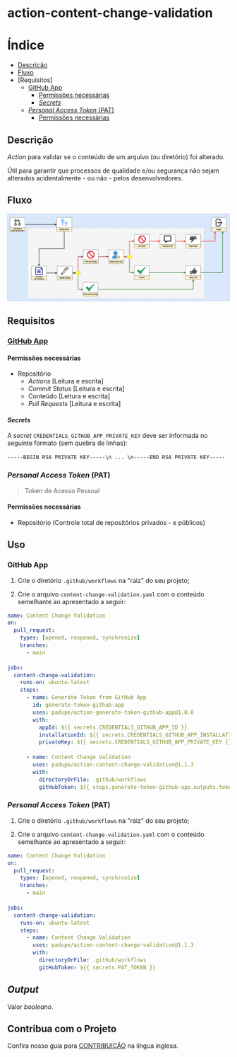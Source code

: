 # action-content-change-validation

# Índice

- [Descrição](#descrição)
- [Fluxo](#fluxo)
- [Requisitos]
  - [GitHub App](#github-app)
    - [Permissões necessárias](#permissões-necessárias)
    - [_Secrets_](#secrets)
  - [_Personal Access Token_ (PAT)](#personal-access-token-pat)
    - [Permissões necessárias](#permissc3b5es-necessc3a1rias-1)

## Descrição

_Action_ para validar se o conteúdo de um arquivo (ou diretório) foi alterado.

Útil para garantir que processos de qualidade e/ou segurança não sejam alterados acidentalmente - ou não - pelos desenvolvedores.

## Fluxo

![](./assets/flow.png)

## Requisitos

### [GitHub App](https://docs.github.com/en/apps)

#### Permissões necessárias

- Repositório
  - _Actions_ [Leitura e escrita]
  - _Commit Status_ [Leitura e escrita]
  - Conteúdo [Leitura e escrita]
  - _Pull Requests_ [Leitura e escrita]

#### _Secrets_

A _secret_ `CREDENTIALS_GITHUB_APP_PRIVATE_KEY` deve ser informada no seguinte formato (sem quebra de linhas):

`-----BEGIN RSA PRIVATE KEY-----\n ... \n-----END RSA PRIVATE KEY-----`

### _Personal Access Token_ (PAT)
> Token de Acesso Pessoal

#### Permissões necessárias

- Repositório (Controle total de repositórios privados - e públicos)

## Uso

### GitHub App

1. Crie o diretório `.github/workflows` na "raiz" do seu projeto;

2. Crie o arquivo `content-change-validation.yaml` com o conteúdo semelhante ao apresentado a seguir:

```yaml
name: Content Change Validation
on:
  pull_request:
    types: [opened, reopened, synchronize]
    branches:
      - main

jobs:
  content-change-validation:
    runs-on: ubuntu-latest
    steps:
      - name: Generate Token from GitHub App
        id: generate-token-github-app
        uses: padupe/action-generate-token-github-app@1.0.0
        with:
          appId: ${{ secrets.CREDENTIALS_GITHUB_APP_ID }}
          installationId: ${{ secrets.CREDENTIALS_GITHUB_APP_INSTALLATION_ID }}
          privateKey: ${{ secrets.CREDENTIALS_GITHUB_APP_PRIVATE_KEY }}

      - name: Content Change Validation
        uses: padupe/action-content-change-validation@1.1.3
        with:
          directoryOrFile: .github/workflows
          gitHubToken: ${{ steps.generate-token-github-app.outputs.token }}
```

### _Personal Access Token_ (PAT)

1. Crie o diretório `.github/workflows` na "raiz" do seu projeto;

2. Crie o arquivo `content-change-validation.yaml` com o conteúdo semelhante ao apresentado a seguir:

```yaml
name: Content Change Validation
on:
  pull_request:
    types: [opened, reopened, synchronize]
    branches:
      - main

jobs:
  content-change-validation:
    runs-on: ubuntu-latest
    steps:
      - name: Content Change Validation
        uses: padupe/action-content-change-validation@1.1.3
        with:
          directoryOrFile: .github/workflows
          gitHubToken: ${{ secrets.PAT_TOKEN }}
```

## _Output_

Valor _booleano_.

## Contribua com o Projeto

Confira nosso guia para [CONTRIBUIÇÃO](../CONTRIBUTING.md) na língua inglesa.
